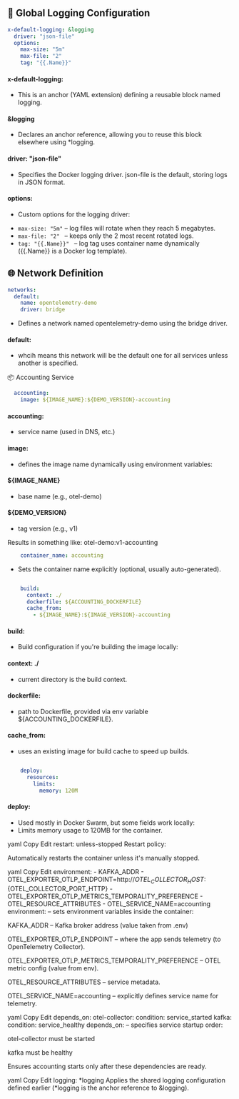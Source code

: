 ## 🔁 Global Logging Configuration
```yaml
x-default-logging: &logging
  driver: "json-file"
  options:
    max-size: "5m"
    max-file: "2"
    tag: "{{.Name}}"
```

#### x-default-logging: 
* This is an anchor (YAML extension) defining a reusable block named logging.

#### &logging
* Declares an anchor reference, allowing you to reuse this block elsewhere using *logging.

#### driver: "json-file" 
* Specifies the Docker logging driver. json-file is the default, storing logs in JSON format.

#### options: 
* Custom options for the logging driver:

- `max-size: "5m"` – log files will rotate when they reach 5 megabytes.
- `max-file: "2" ` – keeps only the 2 most recent rotated logs.
- `tag: "{{.Name}}" ` – log tag uses container name dynamically ({{.Name}} is a Docker log template).

## 🌐 Network Definition

```yaml
networks:
  default:
    name: opentelemetry-demo
    driver: bridge
```

* Defines a network named opentelemetry-demo using the bridge driver.
  
#### default: 
* whcih means this network will be the default one for all services unless another is specified.

📦 Accounting Service

```yaml
  accounting:
    image: ${IMAGE_NAME}:${DEMO_VERSION}-accounting
```

#### accounting: 
* service name (used in DNS, etc.)
#### image: 
* defines the image name dynamically using environment variables:
#### ${IMAGE_NAME}
* base name (e.g., otel-demo)
#### ${DEMO_VERSION} 
* tag version (e.g., v1)

Results in something like: otel-demo:v1-accounting

```yaml
    container_name: accounting
```
* Sets the container name explicitly (optional, usually auto-generated).

```yaml

    build:
      context: ./
      dockerfile: ${ACCOUNTING_DOCKERFILE}
      cache_from:
        - ${IMAGE_NAME}:${IMAGE_VERSION}-accounting
```

#### build:
* Build configuration if you're building the image locally:
#### context: ./ 
* current directory is the build context.
#### dockerfile: 
* path to Dockerfile, provided via env variable ${ACCOUNTING_DOCKERFILE}.
#### cache_from: 
* uses an existing image for build cache to speed up builds.

```yaml

    deploy:
      resources:
        limits:
          memory: 120M
```

#### deploy: 
* Used mostly in Docker Swarm, but some fields work locally:
* Limits memory usage to 120MB for the container.

yaml
Copy
Edit
    restart: unless-stopped
Restart policy:

Automatically restarts the container unless it's manually stopped.

yaml
Copy
Edit
    environment:
      - KAFKA_ADDR
      - OTEL_EXPORTER_OTLP_ENDPOINT=http://${OTEL_COLLECTOR_HOST}:${OTEL_COLLECTOR_PORT_HTTP}
      - OTEL_EXPORTER_OTLP_METRICS_TEMPORALITY_PREFERENCE
      - OTEL_RESOURCE_ATTRIBUTES
      - OTEL_SERVICE_NAME=accounting
environment: – sets environment variables inside the container:

KAFKA_ADDR – Kafka broker address (value taken from .env)

OTEL_EXPORTER_OTLP_ENDPOINT – where the app sends telemetry (to OpenTelemetry Collector).

OTEL_EXPORTER_OTLP_METRICS_TEMPORALITY_PREFERENCE – OTEL metric config (value from env).

OTEL_RESOURCE_ATTRIBUTES – service metadata.

OTEL_SERVICE_NAME=accounting – explicitly defines service name for telemetry.

yaml
Copy
Edit
    depends_on:
      otel-collector:
        condition: service_started
      kafka:
        condition: service_healthy
depends_on: – specifies service startup order:

otel-collector must be started

kafka must be healthy

Ensures accounting starts only after these dependencies are ready.

yaml
Copy
Edit
    logging: *logging
Applies the shared logging configuration defined earlier (*logging is the anchor reference to &logging).

